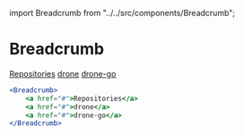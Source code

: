 import Breadcrumb from "../../src/components/Breadcrumb";

# Breadcrumb

<Breadcrumb>
    <a href="#">Repositories</a>
    <a href="#">drone</a>
    <a href="#">drone-go</a>
</Breadcrumb>

```jsx
<Breadcrumb>
    <a href="#">Repositories</a>
    <a href="#">drone</a>
    <a href="#">drone-go</a>
</Breadcrumb>
```
